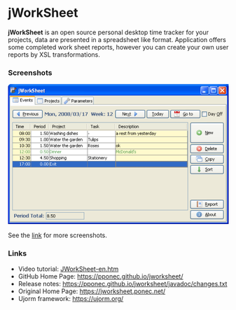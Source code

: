 # jWorkSheet


**jWorkSheet** is an open source personal desktop time tracker for your projects,
data are presented in a spreadsheet like format.
Application offers some completed work sheet reports, however you can create your own user reports by XSL transformations.

### Screenshots

![alt Events](docs/screenshots/1-Events.png "Events")

See the [link](https://pponec.github.io/jworksheet/screenshots/) for more screenshots.


### Links

* Video tutorial: [JWorkSheet-en.htm](https://pponec.github.io/jworksheet/flash/JWorkSheet-en.htm)
* GitHub Home Page: https://pponec.github.io/jworksheet/
* Release notes: https://pponec.github.io/jworksheet/javadoc/changes.txt
* Original Home Page: https://jworksheet.ponec.net/
* Ujorm framework: https://ujorm.org/
